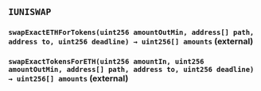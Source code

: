 ## `IUNISWAP`






### `swapExactETHForTokens(uint256 amountOutMin, address[] path, address to, uint256 deadline) → uint256[] amounts` (external)





### `swapExactTokensForETH(uint256 amountIn, uint256 amountOutMin, address[] path, address to, uint256 deadline) → uint256[] amounts` (external)






